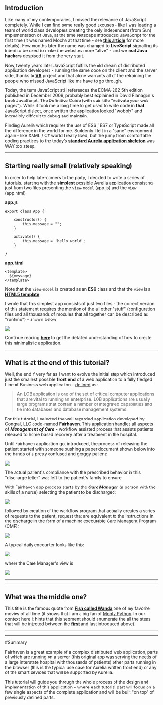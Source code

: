 ## Introduction

Like many of my contemporaries, I missed the relevance of JavaScript completely. While I can find some really good excuses - like I was leading a team of world class developers creating the only independent (from Sun) implementation of Java, at the time Netscape introduced JavaScript for the first time (it was named Mocha at that time - see **[this article](https://www.w3.org/community/webed/wiki/A_Short_History_of_JavaScript)** for more details). Few months later the name was changed to **LiveScript** signalling its intent to be used to make the websites more "alive" - and we **real Java hackers** despised it from the very start. 

Now, twenty years later JavaScript fulfills the old dream of distributed application developers - running the same code on the client and the server side, thanks to **[V8](https://en.wikipedia.org/wiki/V8_(JavaScript_engine))** project and that alone warrants all of the retraining the people who missed JavaScript like me have to go through.

Today, the term JavaScript still references the ECMA-262 5th edition published in December 2009, probably best explained in David Flanagan's book JavaScript, The Definitive Guide (with sub-title "Activate your web pages"). While it took me a long time to get used to write code in **that** JavaScript dialect, once written the application looked "wobbly" and incredibly difficult to debug and maintain.

Finding Aurelia which requires the use of ES6 / ES7 or TypeScript made all the difference in the world for me. Suddenly I felt in a "sane" environment again - like XAML / C# world I really liked, but the jump from comfortable coding practices to the today's **[standard Aurelia application skeleton](https://github.com/aurelia/skeleton-navigation)** was WAY too steep. 

----

## Starting really small (relatively speaking)

In order to help late-comers to the party, I decided to write a series of tutorials, starting with the **[simplest](http://blog.aurelia-guides.com/2015/08/22/smallest-aurelia-application-created-from-scratch/)** possible Aurelia application consisting just from two files presenting the ``view-model`` (app.js) and the ``view`` (app.html)

**app.js** 

    export class App {

    	constructor() {
    		this.message = "";
    	}

    	activate() {
    		this.message = 'hello world';
    	}	
      
    }

**app.html**

    <template>
      ${message}
    </template>

Note that the ``view-model`` is created as an **ES6** class and that the ``view`` is a **[HTML5 template](http://www.html5rocks.com/en/tutorials/webcomponents/template/)**

I wrote that this simplest app consists of just two files - the correct version of this statement requires the mention of the all other "stuff" (configuration files and all thousands of modules that all together can be described as "runtime") - shown below

![](http://i.imgur.com/1CITSO0.png)

Continue reading **[here](http://blog.aurelia-guides.com/2015/08/22/smallest-aurelia-application-created-from-scratch/)** to get the detailed understanding of how to create this minimalistic application.

----

## What is at the end of this tutorial?

Well, the end if very far as I want to evolve the initial step which introduced just the smallest possible **front end** of a web application to a fully fledged Line of Business web application - [defined](http://searchcio.techtarget.com/definition/LOB) as:

> An LOB application is one of the set of critical computer applications that are vital to running an enterprise. LOB applications are usually large programs that contain a number of integrated capabilities and tie into databases and database management systems.

For this tutorial, I selected the well regarded application developed by Congral, LLC code-named **Fairhaven**. This application handles all aspects of ***Management of Care*** - workflow assisted process that assists patients released to home based recovery after a treatment in the hospital. 

Until Fairhaven application got introduced, the process of releasing the patient started with someone pushing a paper document shown below into the hands of a pretty confused and groggy patient:

![](http://i.imgur.com/iLHhS1y.png)

The actual patient's compliance with the prescribed behavior in this "discharge letter" was left to the patient's family to ensure 

With Fairhaven app process starts by the ***Care Manager*** (a person with the skills of a nurse) selecting the patient to be discharged:

![](http://i.imgur.com/XFRpgeJ.png)

followed by creation of the workflow program that actually creates a series of requests to the patient, request that are equivalent to the instructions in the discharge in the form of a machine executable Care Managent Program (CMP):

![](http://i.imgur.com/tuMAfaY.png)

A typical daily encounter looks like this:

![](http://i.imgur.com/oUFW6ks.png)

where the Care Manager's view is

![](http://i.imgur.com/cOTbnqX.png)

----
----

## What was the middle one?

This title is the famous quote from **[Fish called Wanda](http://www.imdb.com/title/tt0095159/quotes)** one of my favorite movies of all time (it shows that I am a big fan of [Monty Python](https://en.wikipedia.org/wiki/Monty_Python). In our context here it hints that this segment should enumerate the all the steps that will be injected between the **[first](http://blog.aurelia-guides.com/2015/08/22/smallest-aurelia-application-created-from-scratch/)** and last introduced above).

----
----

#Summary

Fairhaven is a great example of a complex distributed web application, parts of which are running on a server (this original app was serving the needs of a large interstate hospital with thousands of patients) other parts running in the browser (this is the typical use case for Aurelia written front end) or any of the smart devices that will be supported by Aurelia. 

This tutorial will guide you through the whole process of the design and implementation of this application - where each tutorial part will focus on a few single aspects of the complete application and will be built "on top" of previously defined parts.









